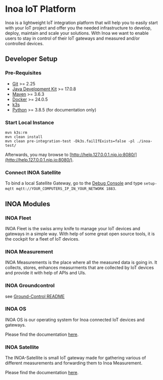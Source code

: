 # Inoa IoT Platform

Inoa is a lightweight IoT integration platform that
will help you to easily start with your IoT project and offer you the needed infrastructure to develop, deploy, maintain
and scale your solutions. With Inoa we want to enable users to stay in control of their IoT gateways and measured and/or
controlled devices.

## Developer Setup

### Pre-Requisites

* [Git](https://git-scm.com/) >= 2.25
* [Java Development Kit](https://openjdk.org/install/) >= 17.0.8
* [Maven](https://maven.apache.org/) >= 3.6.3
* [Docker](https://www.docker.com/) >= 24.0.5
* [k3s](https://k3s.io/)
* [Python](https://www.python.org/) >= 3.8.5 (for documentation only)

### Start Local Instance

```shell
mvn k3s:rm
mvn clean install
mvn clean pre-integration-test -Dk3s.failIfExists=false -pl ./inoa-test/
```

Afterwards, you may browse to [http://help.127.0.0.1.nip.io:8080/](http://help.127.0.0.1.nip.io:8080/).

### Connect INOA Satellite

To bind a local Satellite Gateway, go to the [Debug Console](https://inoa-io.github.io/inoa-os-esp32/user-guide/debug-console/) and type `setup-mqtt mqtt://YOUR_COMPUTERS_IP_IN_YOUR_NETWORK 1883`.

## INOA Modules

### INOA Fleet

INOA Fleet is the swiss army knife to manage your IoT devices and gateways in a simple way. With help of some great open
source tools, it is the cockpit for a fleet of IoT devices.

### INOA Measurement

INOA Measurements is the place where all the measured data is going in. It collects, stores, enhances measurments that
are collected by IoT devices and provide it with help of APIs and UIs.

### INOA Groundcontrol

see [Ground-Control README](inoa-groundcontrol/README.md)

### INOA OS

INOA OS is our operating system for Inoa connected IoT devices and gateways.

Please find the documentation [here](https://inoa-io.github.io/inoa-os-esp32/).

### INOA Satellite

The INOA-Satellite is small IoT gateway made for gathering various of different measurements and forwarding them to Inoa
Measurement.

Please find the documentation [here](https://inoa-io.github.io/satellite/).
